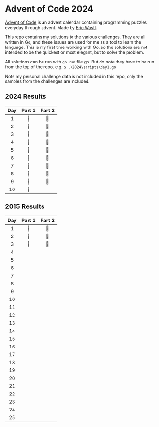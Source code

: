 # Advent of Code 2024

[Advent of Code](https://adventofcode.com/) is an advent calendar containing programming puzzles everyday through advent. Made by [Eric Wastl](https://was.tl/).

This repo contains my solutions to the various challenges. They are all written in Go, and these issues are used for me as a tool to learn the language. This is my first time working with Go, so the solutions are not intended to be the quickest or most elegant, but to solve the problem.

All solutions can be run with `go run` file.go. But do note they have to be run from the top of the repo. e.g. `$ .\2024\scripts\day1.go`

Note my personal challenge data is not included in this repo, only the samples from the challenges are included.

## 2024 Results

| Day | Part 1 | Part 2 |
| :-: | :----: | :----: |
|  1  |   🌟   |   🌟   |
|  2  |   🌟   |   🌟   |
|  3  |   🌟   |   🌟   |
|  4  |   🌟   |   🌟   |
|  5  |   🌟   |   🌟   |
|  6  |   🌟   |   🌟   |
|  7  |   🌟   |   🌟   |
|  8  |   🌟   |   🌟   |
|  9  |   🌟   |   🌟   |
| 10  |   🌟   |        |

## 2015 Results

| Day | Part 1 | Part 2 |
| :-: | :----: | :----: |
|  1  |   🌟   |   🌟   |
|  2  |   🌟   |   🌟   |
|  3  |   🌟   |   🌟   |
|  4  |        |        |
|  5  |        |        |
|  6  |        |        |
|  7  |        |        |
|  8  |        |        |
|  9  |        |        |
| 10  |        |        |
| 11  |        |        |
| 12  |        |        |
| 13  |        |        |
| 14  |        |        |
| 15  |        |        |
| 16  |        |        |
| 17  |        |        |
| 18  |        |        |
| 19  |        |        |
| 20  |        |        |
| 21  |        |        |
| 22  |        |        |
| 23  |        |        |
| 24  |        |        |
| 25  |        |        |

